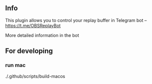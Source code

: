 ## Info

This plugin allows you to control your replay buffer in Telegram bot – https://t.me/OBSReplayBot

More detailed information in the bot

## For developing
### run mac 
./.github/scripts/build-macos